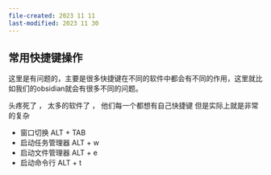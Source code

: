 ```yaml
---
file-created: 2023 11 11
last-modified: 2023 11 30
---
```

## 常用快捷键操作

这里是有问题的，主要是很多快捷键在不同的软件中都会有不同的作用，这里就比如我们的obsidian就会有很多不同的问题。 


头疼死了 ， 太多的软件了 ， 他们每一个都想有自己快捷键 但是实际上就是非常的复杂

* 窗口切换 ALT + TAB 
* 启动任务管理器 ALT + w
* 启动文件管理器 ALT + e
* 启动命令行 ALT + t